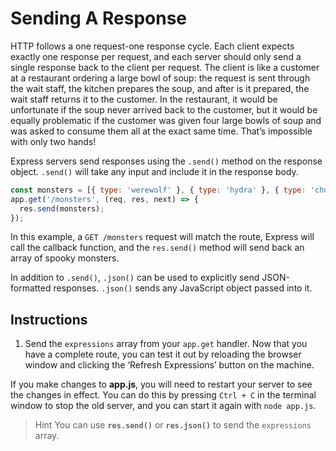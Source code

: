 # Sending A Response

HTTP follows a one request-one response cycle. Each client expects exactly one response per request, and each server should only send a single response back to the client per request. The client is like a customer at a restaurant ordering a large bowl of soup: the request is sent through the wait staff, the kitchen prepares the soup, and after is it prepared, the wait staff returns it to the customer. In the restaurant, it would be unfortunate if the soup never arrived back to the customer, but it would be equally problematic if the customer was given four large bowls of soup and was asked to consume them all at the exact same time. That’s impossible with only two hands!

Express servers send responses using the ``.send()`` method on the response object. ``.send()`` will take any input and include it in the response body.

```javascript
const monsters = [{ type: 'werewolf' }, { type: 'hydra' }, { type: 'chupacabra' }];
app.get('/monsters', (req, res, next) => {
  res.send(monsters);
});
```

In this example, a ``GET /monsters`` request will match the route, Express will call the callback function, and the ``res.send()`` method will send back an array of spooky monsters.

In addition to ``.send()``, ``.json()`` can be used to explicitly send JSON-formatted responses. ``.json()`` sends any JavaScript object passed into it.

## Instructions

1. Send the ``expressions`` array from your ``app.get`` handler. Now that you have a complete route, you can test it out by reloading the browser window and clicking the ‘Refresh Expressions’ button on the machine.

If you make changes to **app.js**, you will need to restart your server to see the changes in effect. You can do this by pressing ``Ctrl + C`` in the terminal window to stop the old server, and you can start it again with ``node app.js``.

> Hint
You can use **``res.send()``** or **``res.json()``** to send the ``expressions`` array.